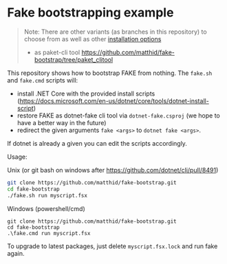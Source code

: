 # Fake bootstrapping example

> Note: There are other variants (as branches in this repository) to choose from as well as other [installation options](https://fake.build/fake-gettingstarted.html#Install-FAKE)
> - as paket-cli tool https://github.com/matthid/fake-bootstrap/tree/paket_clitool

This repository shows how to bootstrap FAKE from nothing.
The `fake.sh` and `fake.cmd` scripts will:
 - install .NET Core with the provided install scripts (https://docs.microsoft.com/en-us/dotnet/core/tools/dotnet-install-script)
 - restore FAKE as dotnet-fake cli tool via `dotnet-fake.csproj` (we hope to have a better way in the future)
 - redirect the given arguments `fake <args>` to `dotnet fake <args>`.

If dotnet is already a given you can edit the scripts accordingly.

Usage:

Unix (or git bash on windows after https://github.com/dotnet/cli/pull/8491)

```bash
git clone https://github.com/matthid/fake-bootstrap.git
cd fake-bootstrap
./fake.sh run myscript.fsx 
```

Windows (powershell/cmd)

```batch
git clone https://github.com/matthid/fake-bootstrap.git
cd fake-bootstrap
.\fake.cmd run myscript.fsx
```

To upgrade to latest packages, just delete `myscript.fsx.lock` and run fake again.
